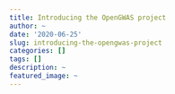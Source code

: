 ```yaml
---
title: Introducing the OpenGWAS project
author: ~
date: '2020-06-25'
slug: introducing-the-opengwas-project
categories: []
tags: []
description: ~
featured_image: ~
---
```

